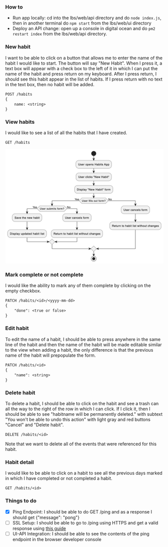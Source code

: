 ### How to
- Run app locally: cd into the lbs/web/api directory and do `node index.js`, then in another terminal do `npm start` from the lbs/web/ui directory
- Deploy an API change: open up a console in digital ocean and do `pm2 restart index` from the lbs/web/api directory.

### New habit
I want to be able to click on a button that allows me to enter the name of the habit I would like to start. The button will say "New Habit". When I press it, a text box will appear with a check box to the left of it in which I can put the name of the habit and press return on my keyboard. After I press return, I should see this habit appear in the list of habits. If I press return with no text in the text box, then no habit will be added.

```
POST /habits
{
    name: <string> 
}
```

### View habits
I would like to see a list of all the habits that I have created.

```
GET /habits
```
<img src="png/new-habit-user-flow.png">


### Mark complete or not complete
I would like the ability to mark any of them complete by clicking on the empty checkbox.

```
PATCH /habits/<id>/<yyyy-mm-dd>
{
    "done": <true or false>
}
```

### Edit habit
To edit the name of a habit, I should be able to press anywhere in the same line of the habit and then the name of the habit will be made editable similar to the view when adding a habit, the only difference is that the previous name of the habit will prepopulate the form.

```
PATCH /habits/<id>
{
    "name": <string>
}
```

### Delete habit
To delete a habit, I should be able to click on the habit and see a trash can all the way to the right of the row in which I can click. If I click it, then I should be able to see "habitname will be permanently deleted." with subtext "You won't be able to undo this action" with light gray and red buttons  "Cancel" and "Delete habit".

```
DELETE /habits/<id>
```

Note that we want to delete all of the events that were referenced for this habit.

### Habit detail
I would like to be able to click on a habit to see all the previous days marked in which I have completed or not completed a habit.

```
GET /habits/<id>
```

### Things to do
- [x] Ping Endpoint: I should be able to do GET /ping and as a response I should get {"message": "pong"}
- [ ] SSL Setup: I should be able to go to /ping using HTTPS and get a valid response using [this guide](https://www.digitalocean.com/community/tutorials/how-to-set-up-a-node-js-application-for-production-on-ubuntu-20-04)
- [ ] UI-API Integration: I should be able to see the contents of the ping endpoint in the browser developer console
